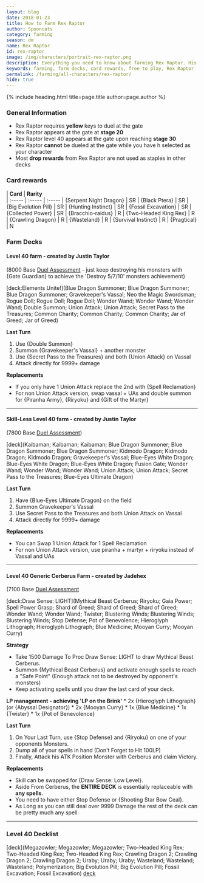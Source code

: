 ```yaml
---
layout: blog
date: 2018-01-23
title: How to Farm Rex Raptor
author: Spooncats
category: farming
season: dm
name: Rex Raptor
id: rex-raptor
image: /img/characters/portrait-rex-raptor.png
description: Everything you need to know about farming Rex Raptor. His decklists, card rewards, top level farm decks with strategy information and free to play card replacements. This article will help you farm Rex Raptor as efficiently as possible.
keywords: farming, farm decks, card rewards, free to play, Rex Raptor
permalink: /farming/all-characters/rex-raptor/
hide: true
---
```


{% include heading.html title=page.title author=page.author %}

### General Information
* Rex Raptor requires **yellow** keys to duel at the gate
* Rex Raptor appears at the gate at **stage 20**
* Rex Raptor level 40 appears at the gate upon reaching **stage 30**
* Rex Raptor **cannot** be dueled at the gate while you have h selected as your character
* Most **drop rewards** from Rex Raptor are not used as staples in other decks

### Card rewards

| **Card** |  **Rarity**  
| :----- | :----- | :----- 
| {Serpent Night Dragon} | SR
| {Black Ptera} | SR
| {Big Evolution Pill} | SR
| {Hunting Instinct} | SR
| {Fossil Excavation} | SR
| {Collected Power} | SR
| {Bracchio-raidus} | R
| {Two-Headed King Rex} | R
| {Crawling Dragon} | R
| {Wasteland} | R
| {Survival Instinct} | R
| {Pragtical} | N



### Farm Decks

#### Level 40 farm - created by Justin Taylor
(8000 Base [Duel Assessment](/farming/duel-assessment-score/) - just keep destroying his monsters with {Gate Guardian} to achieve the 'Destroy 5/7/10' monsters achievement)

[deck:Elements Unite!](Blue Dragon Summoner; Blue Dragon Summoner; Blue Dragon Summoner; Gravekeeper's Vassal; Neo the Magic Swordsman; Rogue Doll; Rogue Doll; Rogue Doll; Wonder Wand; Wonder Wand; Wonder Wand; Double Summon; Union Attack; Union Attack; Secret Pass to the Treasures; Common Charity; Common Charity; Common Charity; Jar of Greed; Jar of Greed)

**Last Turn** 

1. Use {Double Summon}
2. Summon {Gravekeeper's Vassal} + another monster
3. Use {Secret Pass to the Treasures} and both {Union Attack} on Vassal 
4. Attack directly for 9999+ damage
	
**Replacements**

* If you only have 1 Union Attack replace the 2nd with {Spell Reclamation}
* For non Union Attack version, swap vassal + UAs and double summon for {Piranha Army}, {Riryoku} and {Gift of the Martyr}

---

#### Skill-Less Level 40 farm - created by Justin Taylor
(7800 Base [Duel Assessment](/farming/duel-assessment-score/))

[deck](Kaibaman; Kaibaman; Kaibaman; Blue Dragon Summoner; Blue Dragon Summoner; Blue Dragon Summoner; Kidmodo Dragon; Kidmodo Dragon; Kidmodo Dragon; Gravekeeper's Vassal; Blue-Eyes White Dragon; Blue-Eyes White Dragon; Blue-Eyes White Dragon; Fusion Gate; Wonder Wand; Wonder Wand; Wonder Wand; Union Attack; Union Attack; Secret Pass to the Treasures; Blue-Eyes Ultimate Dragon)

**Last Turn**

1. Have {Blue-Eyes Ultimate Dragon} on the field
2. Summon Gravekeeper's Vassal 
3. Use Secret Pass to the Treasures and both Union Attack on Vassal 
4. Attack directly for 9999+ damage
 
**Replacements**

* You can Swap 1 Union Attack for 1 Spell Reclamation
* For non Union Attack version, use piranha + martyr + riryoku instead of Vassal and UAs

---

#### Level 40 Generic Cerberus Farm - created by Jadehex
(7100 Base [Duel Assessment](/farming/duel-assessment-score/)

[deck:Draw Sense: LIGHT](Mythical Beast Cerberus; Riryoku; Gaia Power; Spell Power Grasp; Shard of Greed; Shard of Greed; Shard of Greed; Wonder Wand; Wonder Wand; Twister; Blustering Winds; Blustering Winds; Blustering Winds; Stop Defense; Pot of Benevolence; Hieroglyph Lithograph; Hieroglyph Lithograph; Blue Medicine; Mooyan Curry; Mooyan Curry)

**Strategy**

* Take 1500 Damage To Proc Draw Sense: LIGHT to draw Mythical Beast Cerberus.
* Summon {Mythical Beast Cerberus} and activate enough spells to reach a "Safe Point" (Enough attack not to be destroyed by opponent's monsters)
* Keep activating spells until you draw the last card of your deck.

 **LP management - achieving 'LP on the Brink'**
	*  2x {Hieroglyph Lithograph} (or {Abyssal Designator})
	* 2x {Mooyan Curry}
	* 1x {Blue Medicine}
	*	1x {Twister}
	*	1x {Pot of Benevolence}
	
**Last Turn** 
1. On Your Last Turn, use {Stop Defense} and {Riryoku} on one of your opponents Monsters.
2. Dump all of your spells in hand (Don't Forget to Hit 100LP)
3. Finally, Attack his ATK Position Monster with Cerberus and claim Victory.

**Replacements**

* Skill can be swapped for {Draw Sense: Low Level}.
* Aside From Cerberus, the **ENTIRE DECK** is essentially replaceable with **any spells**.
* You need to have either Stop Defense or {Shooting Star Bow Ceal}.
* As Long as you can still deal over 9999 Damage the rest of the deck can be pretty much any spell.

---

### Level 40 Decklist

[deck](Megazowler; Megazowler; Megazowler; Two-Headed King Rex; Two-Headed King Rex; Two-Headed King Rex; Crawling Dragon 2; Crawling Dragon 2; Crawling Dragon 2; Uraby; Uraby; Uraby; Wasteland; Wasteland; Wasteland; Polymerization; Big Evolution Pill; Big Evolution Pill; Fossil Excavation; Fossil Excavation)
[deck](Bracchio-raidus)
